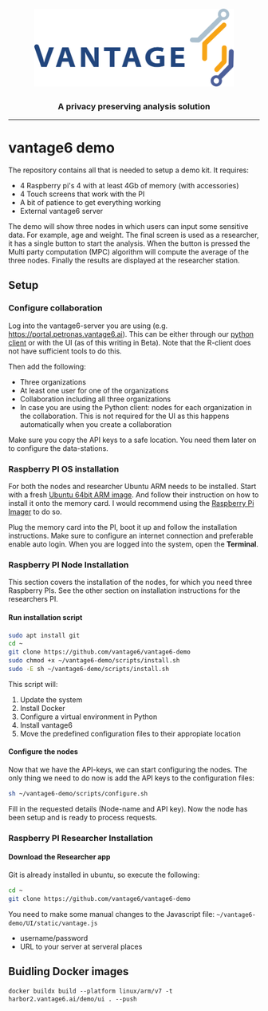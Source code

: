 <h1 align="center">
  <br>
  <a href="https://vantage6.ai"><img src="https://github.com/IKNL/guidelines/blob/master/resources/logos/vantage6.png?raw=true" alt="vantage6" width="400"></a>
</h1>

<h3 align=center> A privacy preserving analysis solution</h3>

--------------------

# vantage6 demo
The repository contains all that is needed to setup a demo kit. It requires:

* 4 Raspberry pi's 4 with at least 4Gb of memory (with accessories)
* 4 Touch screens that work with the PI
* A bit of patience to get everything working
* External vantage6 server

The demo will show three nodes in which users can input some sensitive data.
For example, age and weight. The final screen is used as a researcher, it has
a single button to start the analysis. When the button is pressed the Multi
party computation (MPC) algorithm will compute the average of the three nodes.
Finally the results are displayed at the researcher station.


## Setup

### Configure collaboration
Log into the vantage6-server you are using
(e.g. https://portal.petronas.vantage6.ai). This can be either through our
[python client](https://docs.vantage6.ai/usage/running-analyses/python-client)
or with the UI (as of this writing in Beta). Note that the R-client does not
have sufficient tools to do this.

Then add the following:
* Three organizations
* At least one user for one of the organizations
* Collaboration including all three organizations
* In case you are using the Python client: nodes for each organization in the
  collaboration. This is not required for the UI as this happens automatically
  when you create a collaboration

Make sure you copy the API keys to a safe location. You need them later on to
configure the data-stations.


### Raspberry PI OS installation
For both the nodes and researcher Ubuntu ARM needs to be installed. Start with
a fresh [Ubuntu 64bit ARM image](https://ubuntu.com/download/raspberry-pi). And
follow their instruction on how to install it onto the memory card. I would
recommend using the
[Raspberry Pi Imager](https://www.raspberrypi.com/software/) to do so.

Plug the memory card into the PI, boot it up and follow the installation
instructions. Make sure to configure an internet connection and preferable
enable auto login. When you are logged into the system, open the **Terminal**.

### Raspberry PI Node Installation
This section covers the installation of the nodes, for which you need three
Raspberry PIs. See the other section on installation instructions for the
researchers PI.

#### Run installation script
```bash
sudo apt install git
cd ~
git clone https://github.com/vantage6/vantage6-demo
sudo chmod +x ~/vantage6-demo/scripts/install.sh
sudo -E sh ~/vantage6-demo/scripts/install.sh
```

This script will:

1. Update the system
2. Install Docker
3. Configure a virtual environment in Python
4. Install vantage6
5. Move the predefined configuration files to their appropiate location


#### Configure the nodes
Now that we have the API-keys, we can start configuring the nodes. The only
thing we need to do now is add the API keys to the configuration files:
```bash
sh ~/vantage6-demo/scripts/configure.sh
```
Fill in the requested details (Node-name and API key). Now the node has been
setup and is ready to process requests.

### Raspberry PI Researcher Installation

#### Download the Researcher app
Git is already installed in ubuntu, so execute the following:
```bash
cd ~
git clone https://github.com/vantage6/vantage6-demo
```

You need to make some manual changes to the Javascript file:
`~/vantage6-demo/UI/static/vantage.js`

* username/password
* URL to your server at serveral places

## Buidling Docker images
```
docker buildx build --platform linux/arm/v7 -t harbor2.vantage6.ai/demo/ui . --push
```

